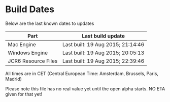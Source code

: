 # Build Dates

Below are the last known dates to updates

Part | Last build update
-----|-----
Mac Engine | Last built: 19 Aug 2015; 21:14:46
Windows Engine | Last built: 19 Aug 2015; 20:05:13
JCR6 Resource Files | Last built: 19 Aug 2015; 22:39:46
All times are in CET (Central European Time: Amsterdam, Brussels, Paris, Madrid)


Please note this file has no real value yet until the open alpha starts. NO ETA given for that yet!
